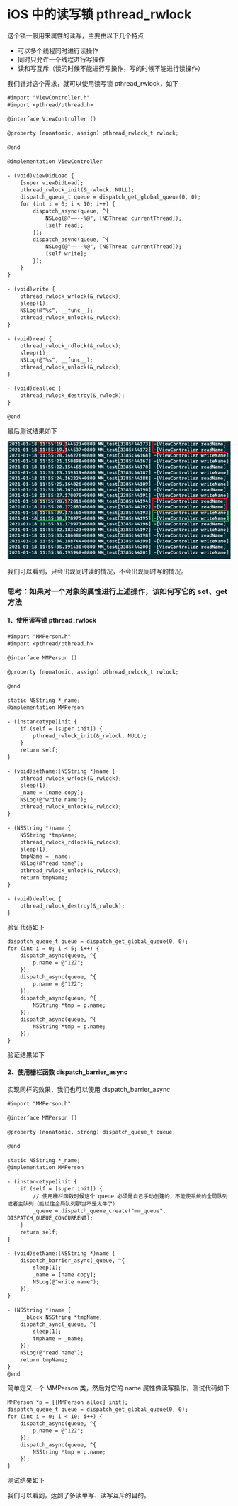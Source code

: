 # iOS 中的读写锁 pthread_rwlock

这个锁一般用来属性的读写，主要由以下几个特点
* 可以多个线程同时进行读操作
* 同时只允许一个线程进行写操作
* 读和写互斥（读的时候不能进行写操作，写的时候不能进行读操作）

我们针对这个需求，就可以使用读写锁 pthread_rwlock，如下
```objc
#import "ViewController.h"
#import <pthread/pthread.h>

@interface ViewController ()

@property (nonatomic, assign) pthread_rwlock_t rwlock;

@end

@implementation ViewController

- (void)viewDidLoad {
    [super viewDidLoad];
    pthread_rwlock_init(&_rwlock, NULL);
    dispatch_queue_t queue = dispatch_get_global_queue(0, 0);
    for (int i = 0; i < 10; i++) {
        dispatch_async(queue, ^{
            NSLog(@"——--%@", [NSThread currentThread]);
            [self read];
        });
        dispatch_async(queue, ^{
            NSLog(@"——--%@", [NSThread currentThread]);
            [self write];
        });
    }
}

- (void)write {
    pthread_rwlock_wrlock(&_rwlock);
    sleep(1);
    NSLog(@"%s", __func__);
    pthread_rwlock_unlock(&_rwlock);
}

- (void)read {
    pthread_rwlock_rdlock(&_rwlock);
    sleep(1);
    NSLog(@"%s", __func__);
    pthread_rwlock_unlock(&_rwlock);
}

- (void)dealloc {
    pthread_rwlock_destroy(&_rwlock);
}

@end
```
最后测试结果如下

![](https://github.com/loveway/Knowledge/blob/master/image/pthread_rwlock.png?raw=true)

我们可以看到，只会出现同时读的情况，不会出现同时写的情况。

### 思考：如果对一个对象的属性进行上述操作，该如何写它的 set、get 方法

#### 1、使用读写锁 pthread_rwlock
```objc
#import "MMPerson.h"
#import <pthread/pthread.h>

@interface MMPerson ()

@property (nonatomic, assign) pthread_rwlock_t rwlock;

@end

static NSString *_name;
@implementation MMPerson

- (instancetype)init {
    if (self = [super init]) {
        pthread_rwlock_init(&_rwlock, NULL);
    }
    return self;
}

- (void)setName:(NSString *)name {
    pthread_rwlock_wrlock(&_rwlock);
    sleep(1);
    _name = [name copy];
    NSLog(@"write name");
    pthread_rwlock_unlock(&_rwlock);
}

- (NSString *)name {
    NSString *tmpName;
    pthread_rwlock_rdlock(&_rwlock);
    sleep(1);
    tmpName = _name;
    NSLog(@"read name");
    pthread_rwlock_unlock(&_rwlock);
    return tmpName;
}

- (void)dealloc {
    pthread_rwlock_destroy(&_rwlock);
}
```
验证代码如下
```objc
dispatch_queue_t queue = dispatch_get_global_queue(0, 0);
for (int i = 0; i < 5; i++) {
    dispatch_async(queue, ^{
        p.name = @"122";
    });
    dispatch_async(queue, ^{
        p.name = @"122";
    });
    dispatch_async(queue, ^{
        NSString *tmp = p.name;
    });
    dispatch_async(queue, ^{
        NSString *tmp = p.name;
    });
}
```
验证结果如下



#### 2、使用栅栏函数 dispatch_barrier_async
实现同样的效果，我们也可以使用 dispatch_barrier_async
```objc
#import "MMPerson.h"

@interface MMPerson ()

@property (nonatomic, strong) dispatch_queue_t queue;

@end

static NSString *_name;
@implementation MMPerson

- (instancetype)init {
    if (self = [super init]) {
        // 使用栅栏函数时候这个 queue 必须是自己手动创建的，不能使系统的全局队列或者主队列（能拦住全局队列那岂不是太牛了）
        _queue = dispatch_queue_create("mm_queue", DISPATCH_QUEUE_CONCURRENT);
    }
    return self;
}

- (void)setName:(NSString *)name {
    dispatch_barrier_async(_queue, ^{
        sleep(1);
        _name = [name copy];
        NSLog(@"write name");
    });
}

- (NSString *)name {
    __block NSString *tmpName;
    dispatch_sync(_queue, ^{
        sleep(1);
        tmpName = _name;
    });
    NSLog(@"read name");
    return tmpName;
}
@end
```
简单定义一个 MMPerson 类，然后対它的 name 属性做读写操作，测试代码如下
```objc
MMPerson *p = [[MMPerson alloc] init];
dispatch_queue_t queue = dispatch_get_global_queue(0, 0);
for (int i = 0; i < 10; i++) {
    dispatch_async(queue, ^{
        p.name = @"122";
    });
    dispatch_async(queue, ^{
        NSString *tmp = p.name;
    });
}
```
测试结果如下

我们可以看到，达到了多读单写、读写互斥的目的。